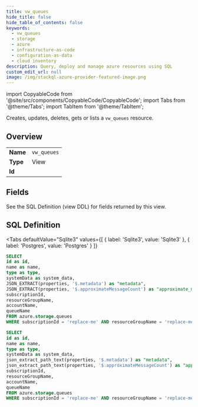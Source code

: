 ```yaml
--- 
title: vw_queues
hide_title: false
hide_table_of_contents: false
keywords:
  - vw_queues
  - storage
  - azure
  - infrastructure-as-code
  - configuration-as-data
  - cloud inventory
description: Query, deploy and manage azure resources using SQL
custom_edit_url: null
image: /img/stackql-azure-provider-featured-image.png
---
```


import CopyableCode from '@site/src/components/CopyableCode/CopyableCode';
import Tabs from '@theme/Tabs';
import TabItem from '@theme/TabItem';

Creates, updates, deletes, gets or lists a <code>vw_queues</code> resource.

## Overview
<table><tbody>
<tr><td><b>Name</b></td><td><code>vw_queues</code></td></tr>
<tr><td><b>Type</b></td><td>View</td></tr>
<tr><td><b>Id</b></td><td><CopyableCode code="azure.storage.vw_queues" /></td></tr>
</tbody></table>

## Fields

See the SQL Definition (view DDL) for fields returned by this view.

## SQL Definition

<Tabs
defaultValue="Sqlite3"
values={[
{ label: 'Sqlite3', value: 'Sqlite3' },
{ label: 'Postgres', value: 'Postgres' }
]}
>
<TabItem value="Sqlite3">

```sql
SELECT
id as id,
name as name,
type as type,
systemData as system_data,
JSON_EXTRACT(properties, '$.metadata') as "metadata",
JSON_EXTRACT(properties, '$.approximateMessageCount') as "approximate_message_count",
subscriptionId,
resourceGroupName,
accountName,
queueName
FROM azure.storage.queues
WHERE subscriptionId = 'replace-me' AND resourceGroupName = 'replace-me' AND accountName = 'replace-me';
```

</TabItem>
<TabItem value="Postgres">

```sql
SELECT
id as id,
name as name,
type as type,
systemData as system_data,
json_extract_path_text(properties, '$.metadata') as "metadata",
json_extract_path_text(properties, '$.approximateMessageCount') as "approximate_message_count",
subscriptionId,
resourceGroupName,
accountName,
queueName
FROM azure.storage.queues
WHERE subscriptionId = 'replace-me' AND resourceGroupName = 'replace-me' AND accountName = 'replace-me';
```

</TabItem>
</Tabs>
